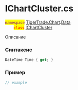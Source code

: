 
# IChartCluster.cs
<mark style="color:purple;">`namespace`</mark> [TigerTrade.Chart](../../../../TigerTrade.Chart.md).[Data](../../../../TigerTrade.Chart/Data.md)  
&nbsp;&nbsp;&nbsp;&nbsp;&nbsp;&nbsp;&nbsp;<mark style="color:red;">`class`</mark> [IChartCluster](../../IChartCluster.cs.md)

Описание

### Синтаксис
```csharp
DateTime Time { get; }
```
### Пример  
```csharp
// example
```
